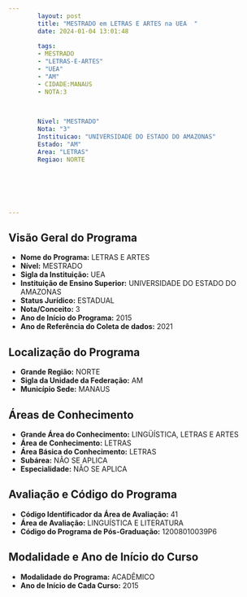 ```yaml
---
        layout: post
        title: "MESTRADO em LETRAS E ARTES na UEA  "
        date: 2024-01-04 13:01:48
     
        tags:
        - MESTRADO
        - "LETRAS-E-ARTES"
        - "UEA"
        - "AM"
        - CIDADE:MANAUS
        - NOTA:3
        
       

        Nivel: "MESTRADO"
        Nota: "3"
        Instituicao: "UNIVERSIDADE DO ESTADO DO AMAZONAS"
        Estado: "AM"
        Area: "LETRAS"
        Regiao: NORTE
        
        
        
        
        
        
---
```

## Visão Geral do Programa
- **Nome do Programa:** LETRAS E ARTES
- **Nível:** MESTRADO
- **Sigla da Instituição:** UEA
- **Instituição de Ensino Superior:** UNIVERSIDADE DO ESTADO DO AMAZONAS
- **Status Jurídico:** ESTADUAL
- **Nota/Conceito:** 3
- **Ano de Início do Programa:** 2015
- **Ano de Referência do Coleta de dados:** 2021

## Localização do Programa
- **Grande Região:** NORTE
- **Sigla da Unidade da Federação:** AM
- **Município Sede:** MANAUS

## Áreas de Conhecimento
- **Grande Área do Conhecimento:** LINGÜÍSTICA, LETRAS E ARTES
- **Área de Conhecimento:** LETRAS
- **Área Básica do Conhecimento:** LETRAS
- **Subárea:** NÃO SE APLICA
- **Especialidade:** NÃO SE APLICA

## Avaliação e Código do Programa
- **Código Identificador da Área de Avaliação:** 41
- **Área de Avaliação:** LINGUÍSTICA E LITERATURA
- **Código do Programa de Pós-Graduação:** 12008010039P6


## Modalidade e Ano de Início do Curso
- **Modalidade do Programa:** ACADÊMICO
- **Ano de Início de Cada Curso:** 2015
